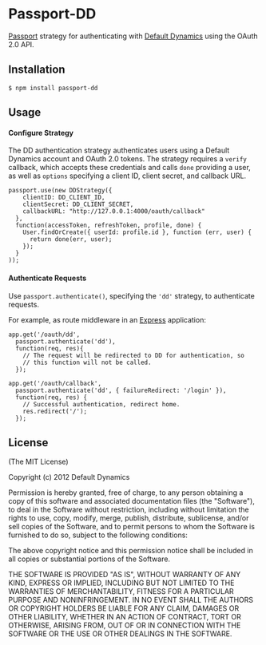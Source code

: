 # Passport-DD

[Passport](https://github.com/jaredhanson/passport) strategy for authenticating
with [Default Dynamics](http://www.defaultdynamics.com/) using the OAuth 2.0 API.

## Installation

    $ npm install passport-dd

## Usage

#### Configure Strategy

The DD authentication strategy authenticates users using a Default Dynamics
account and OAuth 2.0 tokens.  The strategy requires a `verify` callback, which
accepts these credentials and calls `done` providing a user, as well as
`options` specifying a client ID, client secret, and callback URL.

    passport.use(new DDStrategy({
        clientID: DD_CLIENT_ID,
        clientSecret: DD_CLIENT_SECRET,
        callbackURL: "http://127.0.0.1:4000/oauth/callback"
      },
      function(accessToken, refreshToken, profile, done) {
        User.findOrCreate({ userId: profile.id }, function (err, user) {
          return done(err, user);
        });
      }
    ));

#### Authenticate Requests

Use `passport.authenticate()`, specifying the `'dd'` strategy, to
authenticate requests.

For example, as route middleware in an [Express](http://expressjs.com/)
application:

    app.get('/oauth/dd',
      passport.authenticate('dd'),
      function(req, res){
        // The request will be redirected to DD for authentication, so
        // this function will not be called.
      });

    app.get('/oauth/callback', 
      passport.authenticate('dd', { failureRedirect: '/login' }),
      function(req, res) {
        // Successful authentication, redirect home.
        res.redirect('/');
      });

## License

(The MIT License)

Copyright (c) 2012 Default Dynamics

Permission is hereby granted, free of charge, to any person obtaining a copy of
this software and associated documentation files (the "Software"), to deal in
the Software without restriction, including without limitation the rights to
use, copy, modify, merge, publish, distribute, sublicense, and/or sell copies of
the Software, and to permit persons to whom the Software is furnished to do so,
subject to the following conditions:

The above copyright notice and this permission notice shall be included in all
copies or substantial portions of the Software.

THE SOFTWARE IS PROVIDED "AS IS", WITHOUT WARRANTY OF ANY KIND, EXPRESS OR
IMPLIED, INCLUDING BUT NOT LIMITED TO THE WARRANTIES OF MERCHANTABILITY, FITNESS
FOR A PARTICULAR PURPOSE AND NONINFRINGEMENT. IN NO EVENT SHALL THE AUTHORS OR
COPYRIGHT HOLDERS BE LIABLE FOR ANY CLAIM, DAMAGES OR OTHER LIABILITY, WHETHER
IN AN ACTION OF CONTRACT, TORT OR OTHERWISE, ARISING FROM, OUT OF OR IN
CONNECTION WITH THE SOFTWARE OR THE USE OR OTHER DEALINGS IN THE SOFTWARE.